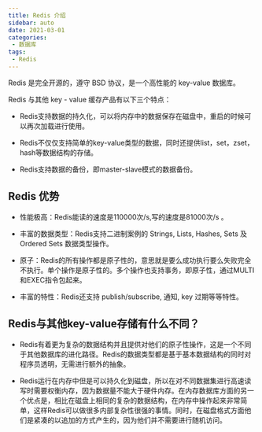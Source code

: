 ```yaml
---
title: Redis 介绍
sidebar: auto
date: 2021-03-01
categories:
 - 数据库
tags:
 - Redis
---
```


Redis 是完全开源的，遵守 BSD 协议，是一个高性能的 key-value 数据库。

Redis 与其他 key - value 缓存产品有以下三个特点：

* Redis支持数据的持久化，可以将内存中的数据保存在磁盘中，重启的时候可以再次加载进行使用。

* Redis不仅仅支持简单的key-value类型的数据，同时还提供list，set，zset，hash等数据结构的存储。

* Redis支持数据的备份，即master-slave模式的数据备份。

##  Redis 优势

* 性能极高：Redis能读的速度是110000次/s,写的速度是81000次/s 。

* 丰富的数据类型：Redis支持二进制案例的 Strings, Lists, Hashes, Sets 及 Ordered Sets 数据类型操作。

* 原子：Redis的所有操作都是原子性的，意思就是要么成功执行要么失败完全不执行。单个操作是原子性的。多个操作也支持事务，即原子性，通过MULTI和EXEC指令包起来。

* 丰富的特性：Redis还支持 publish/subscribe, 通知, key 过期等等特性。

##  Redis与其他key-value存储有什么不同？

* Redis有着更为复杂的数据结构并且提供对他们的原子性操作，这是一个不同于其他数据库的进化路径。Redis的数据类型都是基于基本数据结构的同时对程序员透明，无需进行额外的抽象。

* Redis运行在内存中但是可以持久化到磁盘，所以在对不同数据集进行高速读写时需要权衡内存，因为数据量不能大于硬件内存。在内存数据库方面的另一个优点是，相比在磁盘上相同的复杂的数据结构，在内存中操作起来非常简单，这样Redis可以做很多内部复杂性很强的事情。同时，在磁盘格式方面他们是紧凑的以追加的方式产生的，因为他们并不需要进行随机访问。
